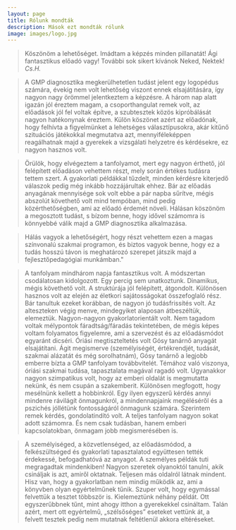 ```yaml
---
layout: page
title: Rólunk mondták
description: Mások ezt mondták rólunk
image: images/logo.jpg
---
```

>Köszönöm a lehetőséget. Imádtam a képzés minden pillanatát!
Ági fantasztikus előadó vagy! További sok sikert kívánok Neked, Nektek! <cite>Cs.H.</cite>

>A GMP diagnosztika megkerülhetetlen tudást jelent egy logopédus számára, évekig nem volt lehetőség viszont ennek elsajátítására, így nagyon nagy örömmel jelentkeztem a képzésre. A három nap alatt igazán jól éreztem magam, a csoporthangulat remek volt, az előadások jól fel voltak építve, a szubtesztek közös kipróbálását nagyon hatékonynak éreztem. Külön köszönet azért az előadónak, hogy felhívta a figyelmünket a lehetséges választípusokra, akár kitűnő szituációs játékokkal megmutatva azt, mennyiféleképpen reagálhatnak majd a gyerekek a vizsgálati helyzetre és kérdésekre, ez nagyon hasznos volt.
  
>Örülök, hogy elvégeztem a tanfolyamot, mert egy nagyon érthető, jól felépített előadáson vehettem részt, mely során értékes tudásra tettem szert. A gyakorlati példákkal tűzdelt, minden kérdésre kiterjedő válaszok pedig még inkább hozzájárultak ehhez. Bár az előadás anyagának mennyisége sok volt ebbe a pár napba sűrítve, mégis abszolút követhető volt mind tempóban, mind pedig közérthetőségben, ami az előadó érdemét növeli. Hálásan köszönöm a megosztott tudást, s bízom benne, hogy idővel számomra is könnyebbé válik majd a GMP diagnosztika alkalmazása.
  
>Hálás vagyok a lehetőségért, hogy részt vehettem ezen a magas színvonalú szakmai programon, és biztos vagyok benne, hogy ez a tudás hosszú távon is meghatározó szerepet játszik majd a fejlesztőpedagógiai munkámban."
  
>A tanfolyam mindhárom napja fantasztikus volt. A módszertan csodálatosan kidolgozott. Egy percig sem unatkoztunk. Dinamikus, mégis követhető volt. A struktúrája jól felépített, átgondolt. Különösen hasznos volt az elején az életkori sajátosságokat összefoglaló rész. Bár tanultuk ezeket korábban, de nagyon jó tudásfrissítés volt. Az alteszteken végig menve, mindegyiket alaposan átbeszéltük, elemeztük. Nagyon-nagyon gyakorlatorientált volt. Nem tagadom voltak mélypontok fáradtság/fáradás tekintetében, de mégis képes voltam folyamatos figyelemre, ami a szervezést és az előadásmódot egyaránt dicséri. Óriási megtiszteltetés volt Gósy tanárnő anyagát elsajátítani. Ágit megismerve (személyiségét, értékrendjét, tudását, szakmai alázatát és még sorolhatnám), Gósy tanárnő a legjobb emberre bízta a GMP tanfolyam továbbvitelét. Témához való viszonya, óriási szakmai tudása, tapasztalata magával ragadó volt. Ugyanakkor nagyon szimpatikus volt, hogy az emberi oldalát is megmutatta nekünk, és nem csupán a szakemberit. Különösen megfogott, hogy mesélnünk kellett a hobbinkról. Egy ilyen egyszerű kérdés annyi mindenre rávilágít önmagunkról, a mindennapjaink megéléséről és a pszichés jóllétünk fontosságáról önmagunk számára. Szerintem remek kérdés, gondolatindító volt. A teljes tanfolyam nagyon sokat adott számomra. És nem csak tudásban, hanem emberi kapcsolatokban, önmagam jobb megismerésében is.
  
>A személyiséged, a közvetlenséged, az előadásmódod, a felkészültséged és gyakorlati tapasztalatod együttesen tették érdekessé, befogadhatóvá az anyagot. A személyes példák tuti megragadtak mindenkiben! Nagyon szeretek olyanoktól tanulni, akik csináljak is azt, amiről oktatnak. Teljesen más oldalról látnak mindent. Hisz van, hogy a gyakorlatban nem mindig működik az, ami a könyvben olyan egyértelműnek tűnik.  Szuper volt, hogy egymással felvettük a tesztet többször is. Kielemeztünk néhány példát. Ott egyszerűbbnek tűnt, mint ahogy itthon a gyerekekkel csináltam. Talán azért, mert ott egyértelmű, „szélsőséges” eseteket vettünk át, a felvett tesztek pedig nem mutatnak feltétlenül akkora eltéréseket.

